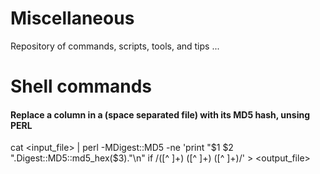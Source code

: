 # Miscellaneous
Repository of commands, scripts, tools, and tips ... 


# Shell commands

#### Replace a column in a (space separated file) with its MD5 hash, unsing PERL
cat <input_file> | perl -MDigest::MD5 -ne 'print "$1 $2 ".Digest::MD5::md5_hex($3)."\n" if /([^ ]+) ([^ ]+) ([^ ]+)/' > <output_file>
